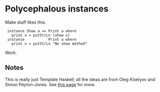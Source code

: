 # Polycephalous instances

Make stuff likes this:

     instance Show a => Print a where
       print x = putStrLn (show x)
     instance           Print a where
       print x = putStrLn "No show method"

Work.

## Notes

This is really just Template Haskell; all the ideas are from Oleg Kiselyov and
Simon Peyton-Jones. See [this page](http://okmij.org/ftp/Haskell/TypeClass.html#class-based-overloading) 
for more.
